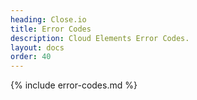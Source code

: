 ```yaml
---
heading: Close.io
title: Error Codes
description: Cloud Elements Error Codes.
layout: docs
order: 40
---
```


{% include error-codes.md %}
